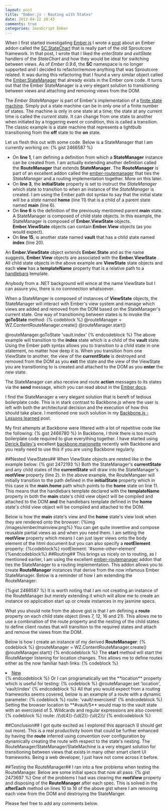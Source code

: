 ```yaml
---
layout: post
title: "Ember.js - Routing with States"
date: 2012-04-22 20:43
comments: true
categories: JavaScript Ember
---
```

When I first started investigating <a target="_blank" href="http://emberjs.com/">Ember.js</a> I wrote a <a target="_blank" href="http://www.thesoftwaresimpleton.com/blog/2012/02/28/statemachine/">post</a> about an Ember addon called the <a href="http://docs.sproutcore.com/symbols/SC.State.html" target="_blank">SC.StateChart</a> that is really part of the old Sproutcore framework.  In that post, I wrote that I liked the *enterState* and *exitState* handlers of the *StateChart* and how they would be ideal for switching between views.  As of *Ember 0.9.6*, the **SC** namespace is no longer supported and I decided to refactor/remove anything that was Sproutcore related.  It was during this refactoring that I found a very similar object called the <a href="http://docs.emberjs.com/#doc=Ember.StateManager&src=false" target="_blank">Ember.StateManager</a> that already exists in the Ember core code. It turns out that the Ember StateManager is a very elegant solution to transitioning between views and attaching and removing views from the DOM.

The *Ember StateManager* is part of Ember's implementation of a <a href="http://en.wikipedia.org/wiki/Finite-state_machine" targe="_blank">finite state machine</a>.  Simply put a state machine can be in only one of a finite number of states.  The machine is only in one state at a time;  the state at any current time is called the *current state*.  It can change from one state to another when initiated by a triggering event or condition, this is called a transition.  The classic example is a state machine that represents a lightbulb transitioning from the **off** state to the **on** state.  

Let us flesh this out with some code.  Below is a StateManager that I am currently working on:
{% gist 2466587 %}
- On **line 1**, I am defining a definition from which a **StateManager** instance can be created from.  I am actually extending another definition called the **RouteManager** that extends **StateManager**.  The **RouteManager** is part of an excellent addon called the <a href="https://github.com/ghempton/ember-routemanager" target="_blank">ember-routemanager</a> that ties the *StateManager* and a routing implementation together.  More on this later.
- On **line 3**, the **initialState** property is set to instruct the *StateManager* which state to transition to when an instance of the *StateManager* is created.  I am using the Ember path dot syntax to say that the initial state will be a *state* named **home** (line 11) that is a child of a parent state named **main** (line 6).
- On **line 6** is the definition of the previously mentioned parent **main** state. A StateManager is composed of child state objects.  In this example, the StateManager is composed of **Ember.ViewState** objects. **Ember.ViewState** objects can contain **Ember.View** objects (as you would expect). 
- On **line 15**, is another state named **vault** that has a child state named **index** (line 20).

An **Ember.ViewState** object extends **Ember.State** and as the name suggests, **Ember.View** objects are associated with the **Ember.ViewState** .  All child state objects in the above example are **ViewState** state objects and each **view** has a **templateName** property that is a relative path to a <a href="http://www.handlebarsjs.com" target="_blank">handlebars</a> template.  

Anybody from a .NET background will wince at the name ViewState but I can assure you, there is no connnection whatsoever. 

When a StateManger is composed of instances of **ViewState** objects, the StateManager will interact with Ember's view system and manage which views are added and removed from the DOM based on the StateManager's current state.  One way of transitioning between states is to invoke the **goToState** method:
{% codeblock %}
@routeManager = WZ.ContentRouteManager.create()
@routeManager.start()

@routeManager.goToState 'vault.index'
{% endcodeblock %}
The above example will transition to the **index** state which is a child of the **vault** state.  Using the Ember path syntax allows you to transition to a child state in one statement, no matter how deep it is.  When you transition from one ViewState to another, the view of the **currentState** is destroyed and removed from the DOM as you **exit** the state and the view of the ViewState you are transitioning to is created and attached to the DOM as you **enter** the new state.

The StateManager can also receive and route **action** messages to its states via the **send** message, which you can read about in the <a href="http://docs.emberjs.com/#doc=Ember.StateManager&src=false" target="_blank">Ember docs</a>.

I find the StateManager a very elegant solution that is bereft of tedious boilerplate code.  This is in stark contrast to Backbone.js where the user is left with both the architectural decision and the execution of how this should take place.  I mentioned one such solution in my <a href="http://www.thesoftwaresimpleton.com/blog/2011/11/13/backbone-js---lessons-learned/" target="_blank">Backbone.js - Lessons learned</a> post.

My first attempts at Backbone were littered with a lot of repetitive code like the following:
{% gist 2466780 %}
In Backbone, I think there is too much boilerplate code required to glue everything together.  I have started using <a href="https://twitter.com/#!/derickbailey" target="_blank">Derick Bailey's</a> excellent <a href="https://github.com/derickbailey/backbone.marionette" target="_blank">backbone.marionette</a> recently with Backbone and you really need to use this if you are using Backbone regularly. 

##Nested ViewStates##
When ViewState objects are nested like in the example below:
{% gist 2472193 %}
Both the StateManager's **currentState** and any child states of the **currentState** will draw into the StateManager's **rootView** property (line 2).  In the above example, the RouteMangaer will initially transition to the path defined in the **initialState** property which in this case is the **main.home** path which points to the **home** state on line 11.  This means that the handlebars template declared with the **templateName** property in both the **main** state's child view object will be compiled and attached to the DOM **and** the handlebars template defined in the **home** state's child view object will be compiled and attached to the DOM.

Below is how the **main** state's view and the **home** state's view look when they are rendered onto the browser:
{%img /images/ember/mainview.png%}
You can get quite inventive and compose reusable partial views as and when you need them. I am setting the **rootView** property which means I can just layer views onto the body element of the html document but you can also specify a **rootElement** property:
{%codeblock%}
rootElement: '#some-other-element'
{%endcodeblock%}
##Routing##
This brings us nicely on to routing, as I mentioned earlier, I am using the excellent <a href="https://github.com/ghempton/ember-routemanager" target="_blank">ember-routemanager</a> addon that ties the StateManager to a routing implementation.  This addon allows you to create **RouteManager** instances that derive from the now infamous Ember StateManager.  Below is a reminder of how I am extending the RouteManager:

{%gist 2466587 %}
It is worth noting that I am not creating an instance of the RouteManager but merely extending it which will allow me to create an instance on application start up or create instances in my jasmine specs.

What you should note from the above gist is that I am defining a **route** property on each child state object (lines 7, 12, 16 and 21).  This allows me to use a combination of the route property and the nesting of the child states to define client routes that will transition to the required states and attach and remove the views from the DOM.

Below is how I create an instance of my derived **RouteManager**:
{% codeblock %}
@routeManager = WZ.ContentRouteManager.create()
@routeManager.start()
{% endcodeblock %}
The **start** method will start the RouteManger listening for location changes.  This allows me to define routes either as the now familiar hash links:
{% codeblock %}
<!--Transition to the vault.new state -->
<li><a href="#vault/new">New</a></li>
{% endcodeblock %}
Or I can programatically set the **location** property which is useful for testing:
{% codeblock %}
@routeManager.set 'location', 'vault/index'
{% endcodeblock %}
All that you would expect from a routing frameworks seems covered, below is an example of a route with a dynamic parameter:
{% codeblock %}
route: 'vault/:exerciseid'
{% endcodeblock %}
Setting the browser location to **#vault/5** would map to the vault state with an exerciseid of 5.  Wildcards and regular expressions are also covered:
{% codeblock %}
route: /(\d{4})-(\d{2})-(\d{2})/
{% endcodeblock %}

##Conclusion##
I got quite excited as I explored this approach (I should get out more).  This is a real productivity boom that could be further enhanced by having the **route** inferred using convention over configuration by dynamically creating the route with respect to the state's nesting.  The RouteManager/StateManager/StateMachine is a very elegant solution for transitioning between views that exists in many other smart client UI frameworks.  Being a web developer, I just have not come across it before.

##Testing the RouteManager##
I ran into a few problems when testing the RouteManager.  Below are some initial specs that now all pass:
{% gist 2473697 %}
One of the problems I had was clearing the **rootView** property and disposing of the **RouteManager**  after each spec.  This is  solved in the **afterEach** method on lines 10 to 16 of the above gist where I am removing each view from the DOM and destroying the StateManger.

Please feel free to add any comments below.